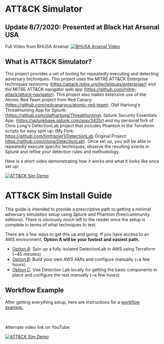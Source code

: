 
# ATT&CK Simulator
## Update 8/7/2020: Presented at Black Hat Arsenal USA
Full Video from BHUSA Arsenal:
[![BHUSA Arsenal Video](https%3A%2F%2Fi.vimeocdn.com%2Fvideo%2F936660553_1280x720.webp)](https://vimeo.com/445636060)

## What is ATT&CK Simulator?
This project provides a set of tooling for repeatedly executing and detecting adversary techniques.  This project uses the MITRE ATT&CK Enterprise techniques taxonomy (https://attack.mitre.org/techniques/enterprise/) and the MITRE ATT&CK navigator web app (https://github.com/mitre-attack/attack-navigator).  This project also makes extensive use of the Atomic Red Team project from Red Canary: (https://github.com/redcanaryco/atomic-red-team), Olaf Hartong's ThreatHunting App for Splunk: (https://github.com/olafhartong/ThreatHunting), Splunk Security Essentials App: (https://splunkbase.splunk.com/app/3435/) and my personal fork of Chris Long's DetectionLab project that includes Phantom in the Terraform scripts for easy spin up: (My Fork: https://github.com/timfrazier1/DetectionLab Original Project: https://github.com/clong/DetectionLab). Once set up, you will be able to repeatedly execute specific techniques, observe the resulting events in Splunk and refine your detection rules and methodology.  

Here is a short video demonstrating how it works and what it looks like once set up:

[![ATT&CK Sim Demo](https://i.vimeocdn.com/video/822348002.webp)](https://vimeo.com/366337885)


# ATT&CK Sim Install Guide
This guide is intended to provide a prescriptive path to getting a minimal adversary simulation setup using Splunk and Phantom (free/community editions).  There is obviously much left to the reader once the setup is complete in terms of what techniques to test.

There are a few ways to get this up and going.  If you have access to an AWS environment, **Option A will be your fastest and easiest path.**

- [Option A](https://github.com/timfrazier1/AdversarySimulation/wiki/Setup-Option-A): Spin up a fully isolated DetectionLab in AWS using Terraform (~45 minutes)
- [Option B](https://github.com/timfrazier1/AdversarySimulation/wiki/Setup-Option-B): Build your own AWS AMIs and configure manually (~a few hours)
- [Option C](https://github.com/timfrazier1/AdversarySimulation/wiki/Setup-Option-C): Use Detection Lab locally for getting the basic components in place and configure the rest manually (~a few hours)


## Workflow Example

After getting everything setup, here are instructions for a [workflow example.](https://github.com/timfrazier1/AdversarySimulation/wiki/Workflow-Example)

<br>
<br>
Alternate video link on YouTube:

[![ATT&CK Sim Demo](http://img.youtube.com/vi/jAMz18dTeMc/0.jpg)](https://www.youtube.com/watch?v=jAMz18dTeMc)
